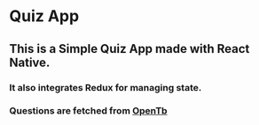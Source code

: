 # Quiz App
## This is a Simple Quiz App made with React Native.
### It also integrates Redux for managing state.
### Questions are fetched from [OpenTb](https://opentdb.com/)
